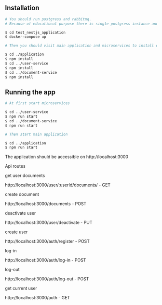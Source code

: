 ## Installation

```bash
# You should run postgress and rabbitmq.
# Because of educational purpose there is single postgress instance and database being shared between microservices.

$ cd test_nestjs_application
$ docker-compose up

# Then you should visit main application and microservices to install dependencies.

$ cd ./application
$ npm install
$ cd ../user-service
$ npm install
$ cd ../document-service
$ npm install
```

## Running the app

```bash
# At first start microservices

$ cd ../user-service
$ npm run start
$ cd ../document-service
$ npm run start

# Then start main application

$ cd ../application
$ npm run start
```

The application should be accessible on http://localhost:3000

Api routes

get user documents

http://localhost:3000/user/:userId/documents/ - GET

create document

http://localhost:3000/documents - POST

deactivate user

http://localhost:3000/user/deactivate - PUT

create user

http://localhost:3000/auth/register - POST

log-in

http://localhost:3000/auth/log-in - POST

log-out

http://localhost:3000/auth/log-out - POST

get current user

http://localhost:3000/auth - GET
